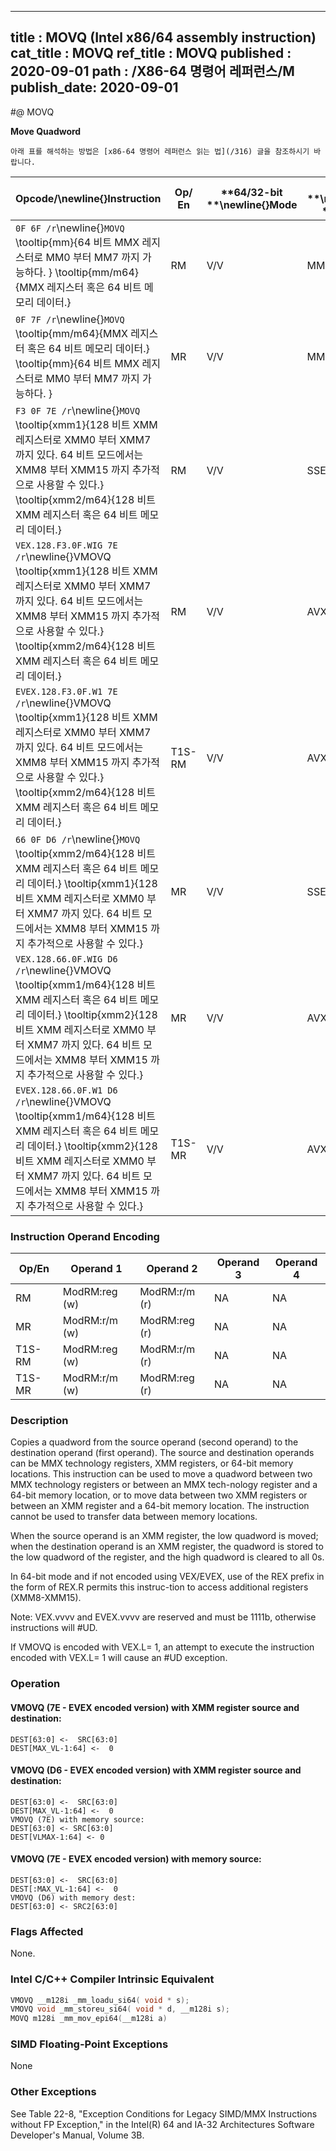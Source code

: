----------------------------
title : MOVQ (Intel x86/64 assembly instruction)
cat_title : MOVQ
ref_title : MOVQ
published : 2020-09-01
path : /X86-64 명령어 레퍼런스/M
publish_date: 2020-09-01
----------------------------


#@ MOVQ

**Move Quadword**

```lec-info
아래 표를 해석하는 방법은 [x86-64 명령어 레퍼런스 읽는 법](/316) 글을 참조하시기 바랍니다.
```

|**Opcode/**\newline{}**Instruction**|**Op/ En**|**64/32-bit **\newline{}**Mode**|**CPUID **\newline{}**Feature **\newline{}**Flag**|**Description**|
|------------------------------------|----------|--------------------------------|--------------------------------------------------|---------------|
|`0F 6F /r`\newline{}`MOVQ` \tooltip{mm}{64 비트 MMX 레지스터로 MM0 부터 MM7 까지 가능하다. } \tooltip{mm/m64}{MMX 레지스터 혹은 64 비트 메모리 데이터.} |RM|V/V|MMX|Move quadword from mm/m64 to mm.|
|`0F 7F /r`\newline{}`MOVQ` \tooltip{mm/m64}{MMX 레지스터 혹은 64 비트 메모리 데이터.} \tooltip{mm}{64 비트 MMX 레지스터로 MM0 부터 MM7 까지 가능하다. } |MR|V/V|MMX|Move quadword from mm to mm/m64.|
|`F3 0F 7E /r`\newline{}`MOVQ` \tooltip{xmm1}{128 비트 XMM 레지스터로 XMM0 부터 XMM7 까지 있다. 64 비트 모드에서는 XMM8 부터 XMM15 까지 추가적으로 사용할 수 있다.} \tooltip{xmm2/m64}{128 비트 XMM 레지스터 혹은 64 비트 메모리 데이터.} |RM|V/V|SSE2|Move quadword from xmm2/mem64 to xmm1.|
|`VEX.128.F3.0F.WIG 7E /r`\newline{}VMOVQ \tooltip{xmm1}{128 비트 XMM 레지스터로 XMM0 부터 XMM7 까지 있다. 64 비트 모드에서는 XMM8 부터 XMM15 까지 추가적으로 사용할 수 있다.} \tooltip{xmm2/m64}{128 비트 XMM 레지스터 혹은 64 비트 메모리 데이터.} |RM|V/V|AVX|Move quadword from xmm2 to xmm1.|
|`EVEX.128.F3.0F.W1 7E /r`\newline{}VMOVQ \tooltip{xmm1}{128 비트 XMM 레지스터로 XMM0 부터 XMM7 까지 있다. 64 비트 모드에서는 XMM8 부터 XMM15 까지 추가적으로 사용할 수 있다.} \tooltip{xmm2/m64}{128 비트 XMM 레지스터 혹은 64 비트 메모리 데이터.} |T1S-RM|V/V|AVX512F|Move quadword from xmm2/m64 to xmm1.|
|`66 0F D6 /r`\newline{}`MOVQ` \tooltip{xmm2/m64}{128 비트 XMM 레지스터 혹은 64 비트 메모리 데이터.} \tooltip{xmm1}{128 비트 XMM 레지스터로 XMM0 부터 XMM7 까지 있다. 64 비트 모드에서는 XMM8 부터 XMM15 까지 추가적으로 사용할 수 있다.} |MR|V/V|SSE2|Move quadword from xmm1 to xmm2/mem64.|
|`VEX.128.66.0F.WIG D6 /r`\newline{}VMOVQ \tooltip{xmm1/m64}{128 비트 XMM 레지스터 혹은 64 비트 메모리 데이터.} \tooltip{xmm2}{128 비트 XMM 레지스터로 XMM0 부터 XMM7 까지 있다. 64 비트 모드에서는 XMM8 부터 XMM15 까지 추가적으로 사용할 수 있다.} |MR|V/V|AVX|Move quadword from xmm2 register to xmm1/m64.|
|`EVEX.128.66.0F.W1 D6 /r`\newline{}VMOVQ \tooltip{xmm1/m64}{128 비트 XMM 레지스터 혹은 64 비트 메모리 데이터.} \tooltip{xmm2}{128 비트 XMM 레지스터로 XMM0 부터 XMM7 까지 있다. 64 비트 모드에서는 XMM8 부터 XMM15 까지 추가적으로 사용할 수 있다.} |T1S-MR|V/V|AVX512F|Move quadword from xmm2 register to xmm1/m64.|
### Instruction Operand Encoding


|Op/En|Operand 1|Operand 2|Operand 3|Operand 4|
|-----|---------|---------|---------|---------|
|RM|ModRM:reg (w)|ModRM:r/m (r)|NA|NA|
|MR|ModRM:r/m (w)|ModRM:reg (r)|NA|NA|
|T1S-RM|ModRM:reg (w)|ModRM:r/m (r)|NA|NA|
|T1S-MR|ModRM:r/m (w)|ModRM:reg (r)|NA|NA|
### Description


Copies a quadword from the source operand (second operand) to the destination operand (first operand). The source and destination operands can be MMX technology registers, XMM registers, or 64-bit memory locations. This instruction can be used to move a quadword between two MMX technology registers or between an MMX tech-nology register and a 64-bit memory location, or to move data between two XMM registers or between an XMM register and a 64-bit memory location. The instruction cannot be used to transfer data between memory locations. 

When the source operand is an XMM register, the low quadword is moved; when the destination operand is an XMM register, the quadword is stored to the low quadword of the register, and the high quadword is cleared to all 0s.

In 64-bit mode and if not encoded using VEX/EVEX, use of the REX prefix in the form of REX.R permits this instruc-tion to access additional registers (XMM8-XMM15).

Note: VEX.vvvv and EVEX.vvvv are reserved and must be 1111b, otherwise instructions will #UD.

If VMOVQ is encoded with VEX.L= 1, an attempt to execute the instruction encoded with VEX.L= 1 will cause an #UD exception.


### Operation
#### VMOVQ (7E - EVEX encoded version) with XMM register source and destination:
```info-verb
DEST[63:0] <-  SRC[63:0]
DEST[MAX_VL-1:64] <-  0
```
#### VMOVQ (D6 - EVEX encoded version) with XMM register source and destination:
```info-verb
DEST[63:0] <-  SRC[63:0]
DEST[MAX_VL-1:64] <-  0
VMOVQ (7E) with memory source:
DEST[63:0] <- SRC[63:0]
DEST[VLMAX-1:64] <- 0
```
#### VMOVQ (7E - EVEX encoded version) with memory source:
```info-verb
DEST[63:0] <-  SRC[63:0]
DEST[:MAX_VL-1:64] <-  0
VMOVQ (D6) with memory dest:
DEST[63:0] <- SRC2[63:0]
```
### Flags Affected


None.


### Intel C/C++ Compiler Intrinsic Equivalent

```cpp
VMOVQ __m128i _mm_loadu_si64( void * s);
VMOVQ void _mm_storeu_si64( void * d, __m128i s);
MOVQ m128i _mm_mov_epi64(__m128i a)
```
### SIMD Floating-Point Exceptions


None

### Other Exceptions


See Table 22-8, "Exception Conditions for Legacy SIMD/MMX Instructions without FP Exception," in the Intel(R) 64 and IA-32 Architectures Software Developer's Manual, Volume 3B.

